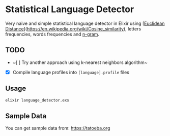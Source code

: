 # Statistical Language Detector

Very naive and simple statistical language detector in Elixir using [[Euclidean Distance](https://en.wikipedia.org/wiki/Euclidean_distance)](https://en.wikipedia.org/wiki/Cosine_similarity), letters frequencies, words frequencies and [n-gram](https://en.wikipedia.org/wiki/N-gram).

## TODO

- ~[ ] Try another approach using k-nearest neighbors algorithm~
- [x] Compile language profiles into `[language].profile` files

## Usage

```bash
elixir language_detector.exs
```

## Sample Data
You can get sample data from: https://tatoeba.org
